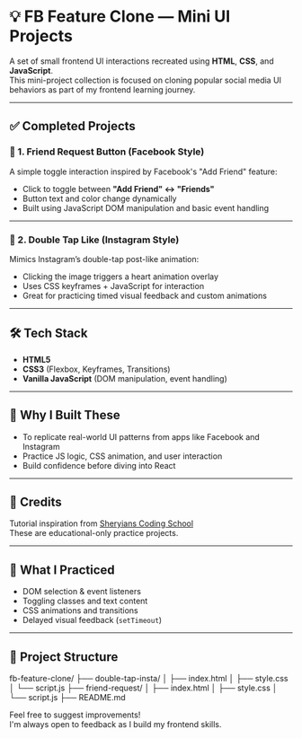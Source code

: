 # 💡 FB Feature Clone — Mini UI Projects

A set of small frontend UI interactions recreated using **HTML**, **CSS**, and **JavaScript**.  
This mini-project collection is focused on cloning popular social media UI behaviors as part of my frontend learning journey.

---

## ✅ Completed Projects

### 🔹 1. Friend Request Button (Facebook Style)

A simple toggle interaction inspired by Facebook's "Add Friend" feature:

- Click to toggle between **"Add Friend" ↔ "Friends"**
- Button text and color change dynamically
- Built using JavaScript DOM manipulation and basic event handling

---

### 🔹 2. Double Tap Like (Instagram Style)

Mimics Instagram’s double-tap post-like animation:

- Clicking the image triggers a heart animation overlay  
- Uses CSS keyframes + JavaScript for interaction  
- Great for practicing timed visual feedback and custom animations

---

## 🛠️ Tech Stack

- **HTML5**  
- **CSS3** (Flexbox, Keyframes, Transitions)  
- **Vanilla JavaScript** (DOM manipulation, event handling)

---

## 🎯 Why I Built These

- To replicate real-world UI patterns from apps like Facebook and Instagram  
- Practice JS logic, CSS animation, and user interaction  
- Build confidence before diving into React

---

## 🙏 Credits

Tutorial inspiration from [Sheryians Coding School](https://youtube.com/@sheryians?si=CyCEOiGlghfWkEmB)  
These are educational-only practice projects.

---

## 🧠 What I Practiced

- DOM selection & event listeners  
- Toggling classes and text content  
- CSS animations and transitions  
- Delayed visual feedback (`setTimeout`)

---

## 📂 Project Structure

fb-feature-clone/
├── double-tap-insta/
│   ├── index.html
│   ├── style.css
│   └── script.js
├── friend-request/
│   ├── index.html
│   ├── style.css
│   └── script.js
├── README.md


Feel free to suggest improvements!  
I'm always open to feedback as I build my frontend skills.